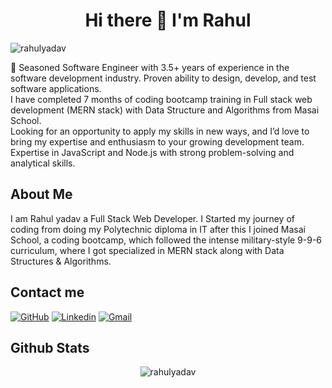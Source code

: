 <h1 align="center" >Hi there 👋 I'm Rahul </h1>
<p align="left"> <img src="https://komarev.com/ghpvc/?username=rahulyadav96" alt="rahulyadav" /> </p>
🌱 Seasoned Software Engineer with 3.5+ years of experience in the software development industry. Proven ability to design, develop, and test software applications. <br />I have completed 7 months of coding bootcamp training in Full stack web development (MERN stack) with Data Structure and Algorithms from Masai School. <br />Looking for an opportunity to apply my skills in new ways, and I’d love to bring my expertise and enthusiasm to your growing development team. Expertise in JavaScript and Node.js with strong problem-solving and analytical skills.
<br />
<h2>About Me </h2>
<p>I am Rahul yadav a Full Stack Web Developer. I Started my journey of coding from doing my Polytechnic diploma in IT after this I joined Masai School, a coding bootcamp, which followed the intense military-style 9-9-6 curriculum, where I got specialized in MERN stack along with Data Structures & Algorithms.</p>

## Contact me
[![GitHub](https://img.shields.io/badge/-Github-000?style=flat&logo=Github&logoColor=white)](https://github.com/imrahulyadav22/)
[![Linkedin](https://img.shields.io/badge/-LinkedIn-blue?style=flat&logo=Linkedin&logoColor=white)](www.linkedin.com/in/imrahulyadav22/)
[![Gmail](https://img.shields.io/badge/-Gmail-c14438?style=flat&logo=Gmail&logoColor=white)](mailto:fdrahul0@gmail.com)

<h2>Github Stats</h2>
<p align="center"> <img src="https://github-readme-stats.vercel.app/api?username=imrahulyadav22&show_icons=true&theme=dark" alt="rahulyadav" /> 

